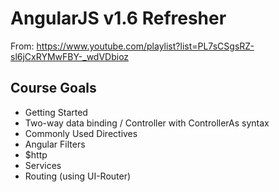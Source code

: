 # AngularJS v1.6 Refresher

From: https://www.youtube.com/playlist?list=PL7sCSgsRZ-sl6jCxRYMwFBY-_wdVDbioz

## Course Goals

- Getting Started
- Two-way data binding / Controller with ControllerAs syntax
- Commonly Used Directives
- Angular Filters
- $http
- Services
- Routing (using UI-Router)
